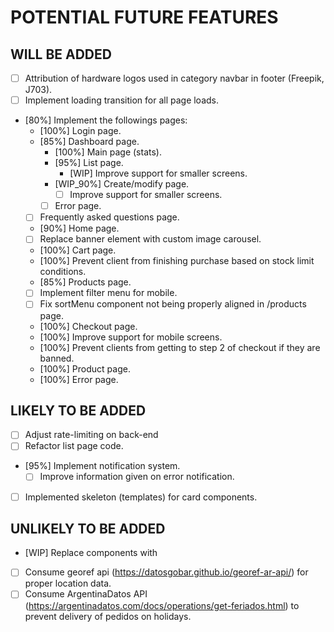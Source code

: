 # POTENTIAL FUTURE FEATURES

## WILL BE ADDED
- [ ] Attribution of hardware logos used in category navbar in footer (Freepik, J703).
- [ ] Implement loading transition for all page loads.
- [80%] Implement the followings pages:
  + [100%] Login page.
  + [85%] Dashboard page.
    + [100%] Main page (stats).
    + [95%] List page.
      - [WIP] Improve support for smaller screens.
    + [WIP_90%] Create/modify page.
      - [ ] Improve support for smaller screens.
    + [ ] Error page.
  + [ ] Frequently asked questions page.
  + [90%] Home page.
   - [ ] Replace banner element with custom image carousel.
  + [100%] Cart page.
   - [100%] Prevent client from finishing purchase based on stock limit conditions.
  + [85%] Products page.
   - [ ] Implement filter menu for mobile.
   - [ ] Fix sortMenu component not being properly aligned in /products page.
  + [100%] Checkout page.
   - [100%] Improve support for mobile screens.
   - [100%] Prevent clients from getting to step 2 of checkout if they are banned.
  + [100%] Product page.
  + [100%] Error page.

## LIKELY TO BE ADDED
- [ ] Adjust rate-limiting on back-end
- [ ] Refactor list page code.
- [95%] Implement notification system.
  - [ ] Improve information given on error notification. 
- [ ] Implemented skeleton (templates) for card components.

## UNLIKELY TO BE ADDED
- [WIP] Replace <a> components with <Link>
- [ ] Consume georef api (https://datosgobar.github.io/georef-ar-api/) for proper location data.
- [ ] Consume ArgentinaDatos API (https://argentinadatos.com/docs/operations/get-feriados.html) to prevent delivery of pedidos on holidays.